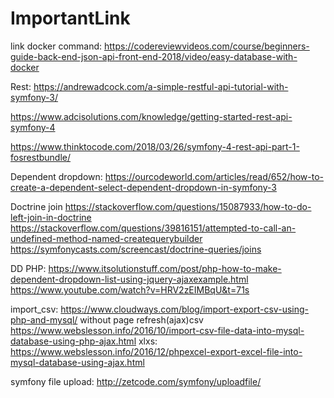 # ImportantLink
link
docker command:
https://codereviewvideos.com/course/beginners-guide-back-end-json-api-front-end-2018/video/easy-database-with-docker

Rest:
https://andrewadcock.com/a-simple-restful-api-tutorial-with-symfony-3/

https://www.adcisolutions.com/knowledge/getting-started-rest-api-symfony-4

https://www.thinktocode.com/2018/03/26/symfony-4-rest-api-part-1-fosrestbundle/


Dependent dropdown:
https://ourcodeworld.com/articles/read/652/how-to-create-a-dependent-select-dependent-dropdown-in-symfony-3

Doctrine join
https://stackoverflow.com/questions/15087933/how-to-do-left-join-in-doctrine
https://stackoverflow.com/questions/39816151/attempted-to-call-an-undefined-method-named-createquerybuilder
https://symfonycasts.com/screencast/doctrine-queries/joins

DD PHP:
https://www.itsolutionstuff.com/post/php-how-to-make-dependent-dropdown-list-using-jquery-ajaxexample.html
https://www.youtube.com/watch?v=HRV2zEIMBqU&t=71s

import_csv:
https://www.cloudways.com/blog/import-export-csv-using-php-and-mysql/
without page refresh(ajax)csv
https://www.webslesson.info/2016/10/import-csv-file-data-into-mysql-database-using-php-ajax.html
xlxs:
https://www.webslesson.info/2016/12/phpexcel-export-excel-file-into-mysql-database-using-ajax.html

symfony file upload:
http://zetcode.com/symfony/uploadfile/

